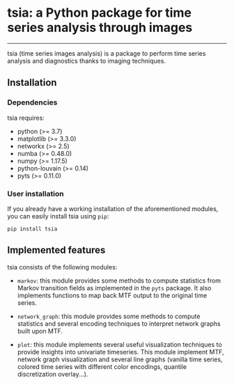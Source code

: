 # tsia: a Python package for time series analysis through images
---
tsia (time series images analysis) is a package to perform time series
analysis and diagnostics thanks to imaging techniques.

## Installation
### Dependencies
tsia requires:

* python (>= 3.7)
* matplotlib (>= 3.3.0)
* networkx (>= 2.5)
* numba (>= 0.48.0)
* numpy (>= 1.17.5)
* python-louvain (>= 0.14)
* pyts (>= 0.11.0)

### User installation
If you already have a working installation of the aforementioned modules,
you can easily install tsia using `pip`:

```
pip install tsia
```

## Implemented features
tsia consists of the following modules:

* `markov`: this module provides some methods to compute statistics from Markov
transition fields as implemented in the `pyts` package. It also implements
functions to map back MTF output to the original time series.

* `network_graph`: this module provides some methods to compute statistics and
several encoding techniques to interpret network graphs built upon MTF.

* `plot`: this module implements several useful visualization techniques to
provide insights into univariate timeseries. This module implement MTF, network
graph visualization and several line graphs (vanilla time series, colored 
time series with different color encodings, quantile discretization overlay...).